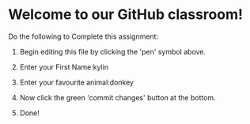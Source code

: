 # Welcome to our GitHub classroom!

Do the following to Complete this assignment:

1. Begin editing this file by clicking the 'pen' symbol above.

2. Enter your First Name:kylin

3. Enter your favourite animal:donkey

4. Now click the green 'commit changes' button at the bottom.

5. Done!
